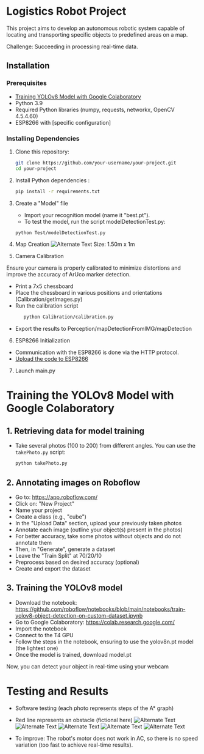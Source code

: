 # Logistics Robot Project

This project aims to develop an autonomous robotic system capable of locating and transporting specific objects to predefined areas on a map.

Challenge: Succeeding in processing real-time data.

## Installation

### Prerequisites

- [Training YOLOv8 Model with Google Colaboratory](#training-yolov8-model-with-google-colaboratory)
- Python 3.9
- Required Python libraries (numpy, requests, networkx, OpenCV 4.5.4.60)
- ESP8266 with [specific configuration]

### Installing Dependencies

1. Clone this repository:

   ```bash
   git clone https://github.com/your-username/your-project.git
   cd your-project

   
2. Install Python dependencies :
    ```bash
   pip install -r requirements.txt

3. Create a "Model" file
   - Import your recognition model (name it "best.pt").
   - To test the model, run the script modelDetectionTest.py:
    ```bash
   python Test/modelDetectionTest.py

4. Map Creation
![Alternate Text](img/detected_cube.jpg)
Size: 1.50m x 1m


5. Camera Calibration

Ensure your camera is properly calibrated to minimize distortions and improve the accuracy of ArUco marker detection.
- Print a 7x5 chessboard
- Place the chessboard in various positions and orientations (Calibration/getImages.py)
- Run the calibration script
    ```bash
       python Calibration/calibration.py
- Export the results to Perception/mapDetectionFromIMG/mapDetection

6. ESP8266 Initialization

- Communication with the ESP8266 is done via the HTTP protocol.
- [Upload the code to ESP8266](ESP8266/robotExecution.ino)

7. Launch main.py

# Training the YOLOv8 Model with Google Colaboratory

## 1. Retrieving data for model training

- Take several photos (100 to 200) from different angles. You can use the `takePhoto.py` script:

  ```bash
  python takePhoto.py


## 2. Annotating images on Roboflow

- Go to: https://app.roboflow.com/
- Click on: "New Project"
- Name your project
- Create a class (e.g., "cube")
- In the "Upload Data" section, upload your previously taken photos
- Annotate each image (outline your object(s) present in the photos)
- For better accuracy, take some photos without objects and do not annotate them
- Then, in "Generate", generate a dataset
- Leave the "Train Split" at 70/20/10
- Preprocess based on desired accuracy (optional)
- Create and export the dataset

## 3. Training the YOLOv8 model

- Download the notebook: https://github.com/roboflow/notebooks/blob/main/notebooks/train-yolov8-object-detection-on-custom-dataset.ipynb
- Go to Google Colaboratory: https://colab.research.google.com/
- Import the notebook
- Connect to the T4 GPU
- Follow the steps in the notebook, ensuring to use the yolov8n.pt model (the lightest one)
- Once the model is trained, download model.pt

Now, you can detect your object in real-time using your webcam

# Testing and Results
- Software testing (each photo represents steps of the A* graph)
- Red line represents an obstacle (fictional here)
![Alternate Text](img/test1.png)
![Alternate Text](img/test2.png)
![Alternate Text](img/test3.png)
![Alternate Text](img/test4.png)
![Alternate Text](img/test5.png)

- To improve:
The robot's motor does not work in AC, so there is no speed variation (too fast to achieve real-time results).
